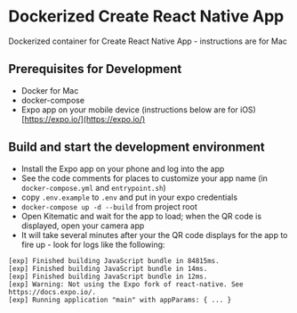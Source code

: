 # Dockerized Create React Native App

Dockerized container for Create React Native App - instructions are for Mac

## Prerequisites for Development

* Docker for Mac
* docker-compose
* Expo app on your mobile device (instructions below are for iOS) [https://expo.io/](https://expo.io/)

## Build and start the development environment

* Install the Expo app on your phone and log into the app
* See the code comments for places to customize your app name (in `docker-compose.yml` and `entrypoint.sh`)
* copy `.env.example` to `.env` and put in your expo credentials
* `docker-compose up -d --build` from project root
* Open Kitematic and wait for the app to load; when the QR code is displayed, open your camera app
* It will take several minutes after your the QR code displays for the app to fire up - look for logs like the following:

```
[exp] Finished building JavaScript bundle in 84815ms.
[exp] Finished building JavaScript bundle in 14ms.
[exp] Finished building JavaScript bundle in 12ms.
[exp] Warning: Not using the Expo fork of react-native. See https://docs.expo.io/.
[exp] Running application "main" with appParams: { ... }
```